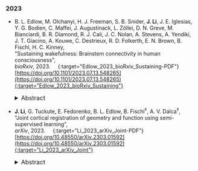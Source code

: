 ### 2023

* B. L. Edlow, M. Olchanyi, H. J. Freeman, S. B. Snider, **J. Li**, J. E. Iglesias, Y. G. Bodien, C. Maffei, J. Augustinack, L. Zöllei, D. N. Greve, M. Bianciardi, B. R. Diamond, R. J. Cali, J. C. Nolan, A. Stevens, A. Yendiki, J. T. Giacino, A. Kouwe, C. Destrieux, R. D. Folkerth, E. N. Brown, B. Fischl, H. C. Kinney,  
"Sustaining wakefulness: Brainstem connectivity in human consciousness",  
*bioRxiv*, 2023.  &nbsp; [<i class="fa fa-quote-right"></i>](/files/bib/Edlow_2023_bioRxiv_Sustaining.bib) &nbsp; [<i class="fa fa-file-pdf-o"></i>](https://www.biorxiv.org/content/10.1101/2023.07.13.548265v1){:target="Edlow_2023_bioRxiv_Sustaining-PDF"}  
[https://doi.org/10.1101/2023.07.13.548265](https://doi.org/10.1101/2023.07.13.548265){:target="Edlow_2023_bioRxiv_Sustaining"}  
  <details>
    <summary style="font-size:16px">Abstract</summary>
      <p style="margin-left: 20px; text-align: justify; font-size:16px">
      Consciousness is comprised of arousal (i.e., wakefulness) and awareness. Substantial progress has been made in mapping the cortical networks that modulate awareness in the human brain, but knowledge about the subcortical networks that sustain arousal is lacking. We integrated data from ex vivo diffusion MRI, immunohistochemistry, and in vivo 7 Tesla functional MRI to map the connectivity of a subcortical arousal network that we postulate sustains wakefulness in the resting, conscious human brain, analogous to the cortical default mode network (DMN) that is believed to sustain self-awareness. We identified nodes of the proposed default ascending arousal network (dAAN) in the brainstem, hypothalamus, thalamus, and basal forebrain by correlating ex vivo diffusion MRI with immunohistochemistry in three human brain specimens from neurologically normal individuals scanned at 600-750 micron resolution. We performed deterministic and probabilistic tractography analyses of the diffusion MRI data to map dAAN intra-network connections and dAAN-DMN internetwork connections. Using a newly developed network-based autopsy of the human brain that integrates ex vivo MRI and histopathology, we identified projection, association, and commissural pathways linking dAAN nodes with one another and with cortical DMN nodes, providing a structural architecture for the integration of arousal and awareness in human consciousness. We release the ex vivo diffusion MRI data, corresponding immunohistochemistry data, network-based autopsy methods, and a new brainstem dAAN atlas to support efforts to map the connectivity of human consciousness.
      </p>
  </details>

* **J. Li**, G. Tuckute, E. Fedorenko, B. L. Edlow, B. Fischl<sup>&Dagger;</sup>, A. V. Dalca<sup>&Dagger;</sup>,  
"Joint cortical registration of geometry and function using semi-supervised learning",  
*arXiv*, 2023.  &nbsp; [<i class="fa fa-quote-right"></i>](/files/bib/Li_2023_arXiv_Joint.bib) &nbsp; [<i class="fa fa-file-pdf-o"></i>](https://arxiv.org/abs/2303.01592.pdf){:target="Li_2023_arXiv_Joint-PDF"}  
[https://doi.org/10.48550/arXiv.2303.01592](https://doi.org/10.48550/arXiv.2303.01592){:target="Li_2023_arXiv_Joint"}  
  <details>
    <summary style="font-size:16px">Abstract</summary>
      <p style="margin-left: 20px; text-align: justify; font-size:16px">
      Brain surface-based image registration, an important component of brain image analysis, establishes spatial correspondence between cortical surfaces. Existing iterative and learning-based approaches focus on accurate registration of folding patterns of the cerebral cortex, and assume that geometry predicts function and thus functional areas will also be well aligned. However, structure/functional variability of anatomically corresponding areas across subjects has been widely reported. In this work, we introduce a learning-based cortical registration framework, JOSA, which jointly aligns folding patterns and functional maps while simultaneously learning an optimal atlas. We demonstrate that JOSA can substantially improve registration performance in both anatomical and functional domains over existing methods. By employing a semi-supervised training strategy, the proposed framework obviates the need for functional data during inference, enabling its use in broad neuroscientific domains where functional data may not be observed.
      </p>
  </details>
